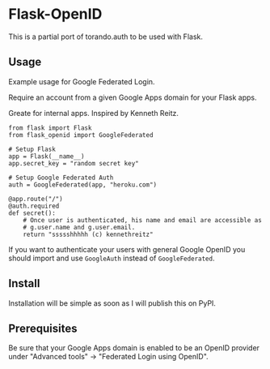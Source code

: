 # Flask-OpenID
This is a partial port of torando.auth to be used with Flask.


## Usage
Example usage for Google Federated Login.

Require an account from a given Google Apps domain for your Flask apps.

Greate for internal apps. Inspired by Kenneth Reitz.

    from flask import Flask
    from flask_openid import GoogleFederated

    # Setup Flask
    app = Flask(__name__)
    app.secret_key = "random secret key"

    # Setup Google Federated Auth
    auth = GoogleFederated(app, "heroku.com")

    @app.route("/")
    @auth.required
    def secret():
    	# Once user is authenticated, his name and email are accessible as
    	# g.user.name and g.user.email.
        return "ssssshhhhh (c) kennethreitz"


If you want to authenticate your users with general Google OpenID you should import and use ``GoogleAuth`` instead of ``GoogleFederated``.


## Install
Installation will be simple as soon as I will publish this on PyPI.


## Prerequisites
Be sure that your Google Apps domain is enabled to be an OpenID provider under "Advanced tools" → "Federated Login using OpenID".